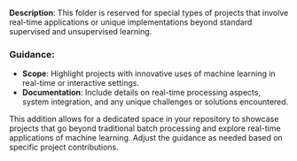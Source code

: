 **Description**: This folder is reserved for special types of projects that involve real-time applications or unique implementations beyond standard supervised and unsupervised learning.

### Guidance:

- **Scope**: Highlight projects with innovative uses of machine learning in real-time or interactive settings.
- **Documentation**: Include details on real-time processing aspects, system integration, and any unique challenges or solutions encountered.

This addition allows for a dedicated space in your repository to showcase projects that go beyond traditional batch processing and explore real-time applications of machine learning. Adjust the guidance as needed based on specific project contributions.
